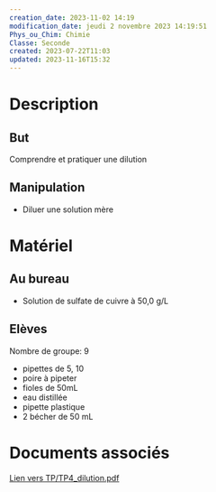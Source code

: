```yaml
---
creation_date: 2023-11-02 14:19
modification_date: jeudi 2 novembre 2023 14:19:51
Phys_ou_Chim: Chimie
Classe: Seconde
created: 2023-07-22T11:03
updated: 2023-11-16T15:32
---
```


# Description
## But

Comprendre et pratiquer une dilution

## Manipulation

- Diluer une solution mère 
# Matériel
## Au bureau

- Solution de sulfate de cuivre à 50,0 g/L

## Elèves

Nombre de groupe: 9
- pipettes de 5, 10 
- poire à pipeter
- fioles de 50mL 
- eau distillée
- pipette plastique 
- 2 bécher de 50 mL


# Documents associés

[Lien vers TP/TP4_dilution.pdf](https://www.icloud.com/iclouddrive/0f6-NOL4U__7k93fo7k5MF6Gg#Chap03_Solutions_aqueuses)